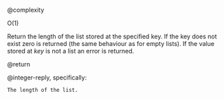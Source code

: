 @complexity

O(1)


Return the length of the list stored at the specified key. If the
key does not exist zero is returned (the same behaviour as for
empty lists). If the value stored at _key_ is not a list an error is returned.

@return

@integer-reply, specifically:

`The length of the list.`
